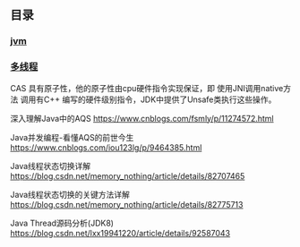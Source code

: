 
## 目录

 ### [jvm](/java/jvm1.md)
  
 ### [多线程](/java/threads.md)


CAS 具有原子性，他的原子性由cpu硬件指令实现保证，即 使用JNI调用native方法 调用有C++ 编写的硬件级别指令，JDK中提供了Unsafe类执行这些操作。


深入理解Java中的AQS
https://www.cnblogs.com/fsmly/p/11274572.html

Java并发编程-看懂AQS的前世今生
https://www.cnblogs.com/iou123lg/p/9464385.html




Java线程状态切换详解
https://blog.csdn.net/memory_nothing/article/details/82707465

Java线程状态切换的关键方法详解
https://blog.csdn.net/memory_nothing/article/details/82775713


Java Thread源码分析(JDK8)
https://blog.csdn.net/lxx19941220/article/details/92587043

